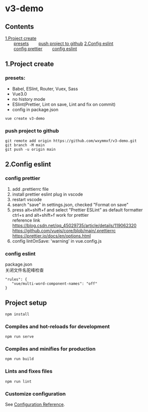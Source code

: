 # v3-demo
## Contents
[1.Project create](#1Project-create)  
  [presets](#presets)
  [push project to github](#push-project-to-github)
[2.Config eslint](#2Config-eslint)   
  [config prettier](#config-prettier)
  [config eslint](#config-eslint)

## 1.Project create
### presets:  
* Babel, ESlint, Router, Vuex, Sass  
* Vue3.0  
* no history mode  
* ESlint(Prettier, Lint on save, Lint and fix on commit)  
* config in package.json
```
vue create v3-demo
```
### push project to github
```
git remote add origin https://github.com/wxymmxf/v3-demo.git
git branch -M main
git push -u origin main
```
## 2.Config eslint
### config prettier

1. add .prettierrc file
2. install prettier eslint plug in vscode
3. restart vscode
4. search "save" in settings.json, checked "Format on save"
5. press alt+shift+f and select "Prettier ESLint" as default formatter  
   ctrl+s and alt+shift+f work for prettier  
   reference link  
   https://blog.csdn.net/qq_45029735/article/details/119062320  
   https://github.com/vuejs/core/blob/main/.prettierrc  
   https://prettier.io/docs/en/options.html 
6. config lintOnSave: 'warning' in vue.config.js

### config eslint
package.json  
关闭文件名驼峰检查
```
"rules": {
   "vue/multi-word-component-names": "off"
}
```

## Project setup
```
npm install
```

### Compiles and hot-reloads for development
```
npm run serve
```

### Compiles and minifies for production
```
npm run build
```

### Lints and fixes files
```
npm run lint
```

### Customize configuration
See [Configuration Reference](https://cli.vuejs.org/config/).
